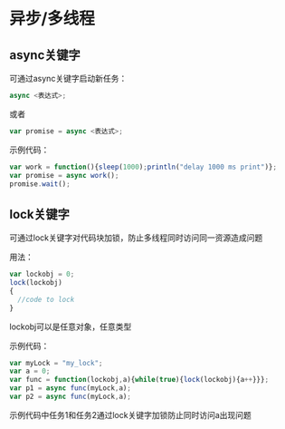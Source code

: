 # 异步/多线程

## async关键字

可通过async关键字启动新任务：
```javascript
async <表达式>;
```
或者
```javascript
var promise = async <表达式>;
```

示例代码：
```javascript
var work = function(){sleep(1000);println("delay 1000 ms print")};
var promise = async work();
promise.wait();
```
## lock关键字

可通过lock关键字对代码块加锁，防止多线程同时访问同一资源造成问题

用法：
```javascript
var lockobj = 0;
lock(lockobj)
{
  //code to lock
}
```
lockobj可以是任意对象，任意类型

示例代码：
```javascript
var myLock = "my_lock";
var a = 0;
var func = function(lockobj,a){while(true){lock(lockobj){a++}}};
var p1 = async func(myLock,a);
var p2 = async func(myLock,a);
```

示例代码中任务1和任务2通过lock关键字加锁防止同时访问a出现问题



